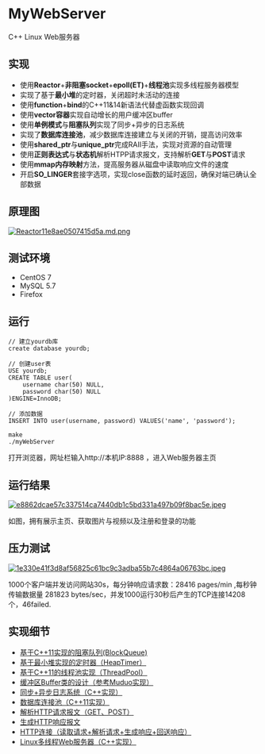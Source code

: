 # MyWebServer
C++ Linux Web服务器

## 实现
- 使用**Reactor**+**非阻塞socket**+**epoll(ET)**+**线程池**实现多线程服务器模型
- 实现了基于**最小堆**的定时器，关闭超时未活动的连接
- 使用**function**+**bind**的C++11&14新语法代替虚函数实现回调
- 使用**vector容器**实现自动增长的用户缓冲区buffer
- 使用**单例模式**与**阻塞队列**实现了同步+异步的日志系统
- 实现了**数据库连接池**，减少数据库连接建立与关闭的开销，提高访问效率
- 使用**shared_ptr**与**unique_ptr**完成RAII手法，实现对资源的自动管理
- 使用**正则表达式**与**状态机**解析HTPP请求报文，支持解析**GET**与**POST**请求
- 使用**mmap内存映射**方法，提高服务器从磁盘中读取响应文件的速度
- 开启**SO_LINGER**套接字选项，实现close函数的延时返回，确保对端已确认全部数据

## 原理图
[![Reactor11e8ae0507415d5a.md.png](https://img.picgo.net/2023/01/12/Reactor11e8ae0507415d5a.md.png)](https://www.picgo.net/image/857Ij)

## 测试环境
- CentOS 7
- MySQL 5.7
- Firefox

## 运行
```
// 建立yourdb库
create database yourdb;

// 创建user表
USE yourdb;
CREATE TABLE user(
    username char(50) NULL,
    password char(50) NULL
)ENGINE=InnoDB;

// 添加数据
INSERT INTO user(username, password) VALUES('name', 'password');
```
```
make
./myWebServer
```
打开浏览器，网址栏输入http://本机IP:8888 ，进入Web服务器主页

## 运行结果
[![e8862dcae57c337514ca7440db1c5bd331a497b09f8bac5e.jpeg](https://img.picgo.net/2023/01/12/e8862dcae57c337514ca7440db1c5bd331a497b09f8bac5e.jpeg)](https://www.picgo.net/image/%E4%B8%BB%E9%A1%B5.8wdJC)

如图，拥有展示主页、获取图片与视频以及注册和登录的功能

## 压力测试
[![1e330e41f3d8af56825c61bc9c3adba55b7c4864a06763bc.jpeg](https://img.picgo.net/2023/01/12/1e330e41f3d8af56825c61bc9c3adba55b7c4864a06763bc.jpeg)](https://www.picgo.net/image/%E5%8E%8B%E5%8A%9B%E6%B5%8B%E8%AF%95.8GK24)

1000个客户端并发访问网站30s，每分钟响应请求数：28416 pages/min ,每秒钟传输数据量 281823 bytes/sec，并发1000运行30秒后产生的TCP连接14208个，46failed.

## 实现细节
- [基于C++11实现的阻塞队列(BlockQueue)](https://blog.csdn.net/weixin_50437588/article/details/128434180?spm=1001.2014.3001.5502)
- [基于最小堆实现的定时器（HeapTimer）](https://blog.csdn.net/weixin_50437588/article/details/128435637?spm=1001.2014.3001.5502)
- [基于C++11的线程池实现（ThreadPool）](https://blog.csdn.net/weixin_50437588/article/details/128449258?spm=1001.2014.3001.5502)
- [缓冲区Buffer类的设计（参考Muduo实现）](https://blog.csdn.net/weixin_50437588/article/details/128488095?spm=1001.2014.3001.5502)
- [同步+异步日志系统（C++实现）](https://blog.csdn.net/weixin_50437588/article/details/128511229?spm=1001.2014.3001.5502)
- [数据库连接池（C++11实现）](https://blog.csdn.net/weixin_50437588/article/details/128513581?spm=1001.2014.3001.5502)
- [解析HTTP请求报文（GET、POST）](https://blog.csdn.net/weixin_50437588/article/details/128570178?spm=1001.2014.3001.5502)
- [生成HTTP响应报文](https://blog.csdn.net/weixin_50437588/article/details/128663171?spm=1001.2014.3001.5501)
- [HTTP连接（读取请求+解析请求+生成响应+回送响应）](https://blog.csdn.net/weixin_50437588/article/details/128664609?spm=1001.2014.3001.5501)
- [Linux多线程Web服务器（C++实现）](https://blog.csdn.net/weixin_50437588/article/details/128667510)
